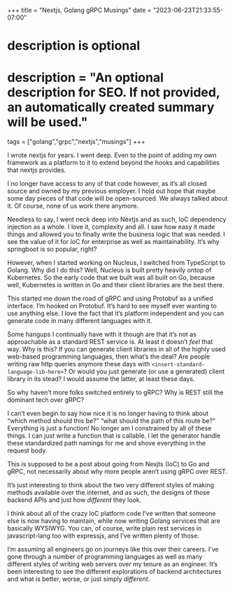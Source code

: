 +++
title = "Nextjs, Golang gRPC Musings"
date = "2023-06-23T21:33:55-07:00"

#
# description is optional
#
# description = "An optional description for SEO. If not provided, an automatically created summary will be used."

tags = ["golang","grpc","nextjs","musings"]
+++

I wrote nextjs for years. I went deep. Even to the point of adding my own framework as a platform to it to extend beyond the hooks and capabilities that nextjs provides.

I no longer have access to any of that code however, as it’s all closed source and owned by my previous employer. I hold out hope that maybe some day pieces of that code will be open-sourced. We always talked about it. Of course, none of us work there anymore.

Needless to say, I went neck deep into Nextjs and as such, IoC dependency injection as a whole. I love it, complexity and all. I saw how easy it made things and allowed you to finally write the business logic that was needed.
I see the value of it for IoC for enterprise as well as maintainability. It’s why springboot is so popular, right?

However, when I started working on Nucleus, I switched from TypeScript to Golang. Why did I do this? Well, Nucleus is built pretty heavily ontop of Kubernetes. So the early code that we built was all built on Go, because well, Kubernetes is written in Go and their client libraries are the best there.

This started me down the road of gRPC and using Protobuf as a unified interface. I’m hooked on Protobuf. It’s hard to see myself ever wanting to use anything else. I love the fact that it’s platform independent and you can generate code in many different languages with it.

Some hangups I continually have with it though are that it’s not as approachable as a standard REST service is. At least it doesn’t _feel_ that way. Why is this? If you can generate client libraries in all of the highly used web-based programming languages, then what’s the deal? Are people writing raw http queries anymore these days with `<insert-standard-language-lib-here>`? Or would you just generate (or use a generated) client library in its stead? I would assume the latter, at least these days.

So why haven’t more folks switched entirely to gRPC? Why is REST still the dominant tech over gRPC?

I can’t even begin to say how nice it is no longer having to think about “which method should this be?” “what should the path of this route be?” Everything is just a function! No longer am I constrained by all of these things. I can just write a function that is callable. I let the generator handle these standardized path namings for me and shove everything in the request body.

This is supposed to be a post about going from Nexjts (IoC) to Go and gRPC, not necessarily about why more people aren’t using gRPC over REST.

It’s just interesting to think about the two very different styles of making methods available over the internet, and as such, the designs of those backend APIs and just how _different_ they look.

I think about all of the crazy IoC platform code I’ve written that someone else is now having to maintain, while now writing Golang services that are basically WYSIWYG. You can, of course, write plain rest services in javascript-lang too with expressjs, and I’ve written plenty of those.

I’m assuming all engineers go on journeys like this over their careers. I’ve gone through a number of programming languages as well as many different styles of writing web servers over my tenure as an engineer. It’s been interesting to see the different explorations of backend architectures and what is better, worse, or just simply _different_.
